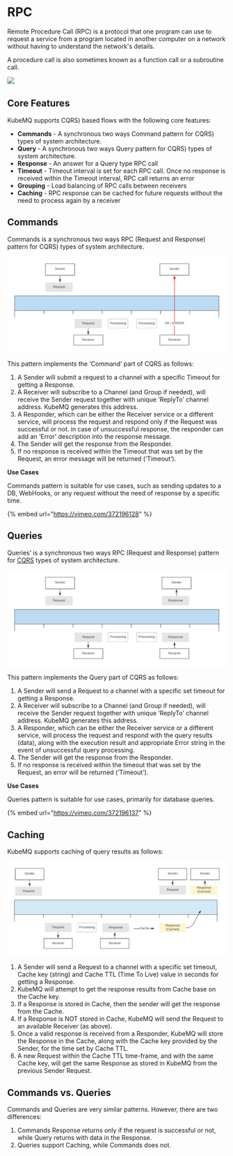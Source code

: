 # RPC

Remote Procedure Call \(RPC\) is a protocol that one program can use to request a service from a program located in another computer on a network without having to understand the network's details.

A procedure call is also sometimes known as a function call or a subroutine call.

![](https://github.com/kubemq-io/gitbook-docs/tree/350be2e95d91efd8d8c2e882bbe7d0f0278630f5/learn/images/rpc.png)

## Core Features

KubeMQ supports CQRS\) based flows with the following core features:

* **Commands** -  A synchronous two ways Command pattern for  CQRS\) types of system architecture.
* **Query** - A synchronous two ways Query pattern for  CQRS\) types of system architecture.
* **Response** - An answer for a Query type RPC call
* **Timeout** - Timeout interval is set for each RPC call. Once no response is received within the Timeout interval, RPC call returns an error
* **Grouping** - Load balancing of RPC calls between receivers
* **Caching** - RPC response can be cached for future requests without the need to process again by a receiver

## Commands

Commands is a synchronous two ways RPC \(Request and Response\) pattern for CQRS\) types of system architecture.

![](../.gitbook/assets/command.png)

This pattern implements the ‘Command’ part of CQRS as follows:

1. A Sender will submit a request to a channel with a specific Timeout for getting a Response.
2. A Receiver will subscribe to a Channel \(and Group if needed\), will receive the Sender request together with unique ‘ReplyTo’ channel address. KubeMQ generates this address.
3. A Responder, which can be either the Receiver service or a different service, will process the request and respond only if the Request was successful or not. in case of unsuccessful response, the responder can add an ‘Error’ description into the response message.
4. The Sender will get the response from the Responder.
5. If no response is received within the Timeout that was set by the Request, an error message will be returned \(‘Timeout’\).

**Use Cases**

Commands pattern is suitable for use cases, such as sending updates to a DB, WebHooks, or any request without the need of response by a specific time.

{% embed url="https://vimeo.com/372196128" %}



## Queries

Queries’ is a synchronous two ways RPC \(Request and Response\) pattern for [CQRS](https://martinfowler.com/bliki/CQRS.html) types of system architecture.

![](../.gitbook/assets/query.png)

This pattern implements the Query part of CQRS as follows:

1. A Sender will send a Request to a channel with a specific set timeout for getting a Response.
2. A Receiver will subscribe to a Channel \(and Group if needed\), will receive the Sender request together with unique ‘ReplyTo’ channel address. KubeMQ generates this address.
3. A Responder, which can be either the Receiver service or a different service, will process the request and respond with the query results \(data\), along with the execution result and appropriate Error string in the event of unsuccessful query processing.
4. The Sender will get the response from the Responder.
5. If no response is received within the timeout that was set by the Request, an error will be returned \(‘Timeout’\).

**Use Cases**

Queries pattern is suitable for use cases, primarily for database queries.

{% embed url="https://vimeo.com/372196137" %}



## Caching

KubeMQ supports caching of query results as follows:

![](../.gitbook/assets/query-caching.png)

1. A Sender will send a Request to a channel with a specific set timeout, Cache key \(string\) and Cache TTL \(Time To Live\) value in seconds for getting a Response.
2. KubeMQ will attempt to get the response results from Cache base on the Cache key.
3. If a Response is stored in Cache, then the sender will get the response from the Cache.
4. If a Response is NOT stored in Cache, KubeMQ will send the Request to an available Receiver \(as above\).
5. Once a valid response is received from a Responder, KubeMQ will store the Response in the Cache, along with the Cache key provided by the Sender, for the time set by Cache TTL.
6. A new Request within the Cache TTL time-frame, and with the same Cache key, will get the same Response as stored in KubeMQ from the previous Sender Request.

## Commands vs. Queries

Commands and Queries are very similar patterns. However, there are two differences:

1. Commands Response returns only if the request is successful or not, while Query returns with data in the Response.
2. Queries support Caching, while Commands does not.

